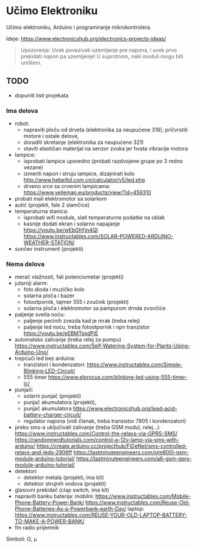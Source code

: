 # Učimo Elektroniku

Učimo elektroniku, Arduino i programiranje mikrokontrolera.

Ideje: https://www.electronicshub.org/electronics-projects-ideas/

> Upozorenje: Uvek povezivati uzemljenje pre napona, i uvek prvo prekidati napon pa uzemljenje! U suprotnom, neki moduli mogu biti uništeni.

## TODO

- dopuniti listi projekata

### Ima delova
- robot:
  - napraviti ploču od drveta (elektronika za neupućene 318), pričvrstiti motore i ostale delove, 
  - doraditi skretanje (elektronika za neupućene 321)
  - staviti elastičan materijal na senzor zvuka jer hvata vibracije motora
- lampice:
  - isprobati lampice uporedno (probati razdvojene grupe po 3 redno vezane)
  - izmeriti napon i struju lampice, dizajnirati kolo http://www.hebeiltd.com.cn/calculator/v5/led.php
  - drveno srce sa crvenim lampicama: https://www.velleman.eu/products/view/?id=459310
- probati mali elektromotor sa solarkom
- autić (projekti, fale 2 slamčice)
- temperaturna stanica: 
  - isprobati wifi module, slati temperaturne podatke na oblak
  - kasnije dodati ekran i solarno napajanje
    https://youtu.be/wEbGhYjn4QI
    https://www.instructables.com/SOLAR-POWERED-ARDUINO-WEATHER-STATION/
- sunčev instrument (projekti)

### Nema delova
- merač vlažnosti, fali potenciometar (projekti)
- jutarnji alarm:
  - foto dioda i muzičko kolo
  - solarna ploča i bazer
  - fotootpornik, tajmer 555 i zvučnik (projekti)
  - solarna ploča i elektromotor sa pampurom drnda zvončiće
- paljenje svetla noću:
  - paljenje pecinih zvezda kad je mrak (treba relej)
  - paljenje led noću, treba fotootpornik i npn tranzistor https://youtu.be/eEBMTpxdPiE
- automatsko zalivanje (treba relej za pumpu)
  https://www.instructables.com/Self-Watering-System-for-Plants-Using-Arduino-Uno/
- trepćući led bez arduina:
  - tranzistori i kondenzatori: https://www.instructables.com/Simple-Blinking-LED-Circuit/
  - 555 timer https://www.elprocus.com/blinking-led-using-555-timer-ic/
- punjači
  - solarni punjač (projekti)
  - punjač akumulatora (projekti), 
  - punjač akumulatora https://www.electronicshub.org/lead-acid-battery-charger-circuit/
  - regulator napona (vidi članak, treba transistor 7805 i kondenzatori)
- preko sms-a uključivati zalivanje (treba GSM modul, relej...)
  https://www.instructables.com/Control-the-relays-via-GPRS-SMS/
  https://randomnerdtutorials.com/control-a-12v-lamp-via-sms-with-arduino/
  https://create.arduino.cc/projecthub/FiDeNet/sms-controlled-relays-and-leds-2906ff
  https://lastminuteengineers.com/sim800l-gsm-module-arduino-tutorial/
  https://lastminuteengineers.com/a6-gsm-gprs-module-arduino-tutorial/
- detektori
  - detektor metala (projekti, ima kit)
  - detektor strujnih vodova (projekti)
- glasovni prekidač (clap switch, ima kit)
- napraviti banku baterija: 
  mobilni: 
    https://www.instructables.com/Mobile-Phone-Battery-Power-Bank/
    https://www.instructables.com/Reuse-Old-Phone-Batteries-As-a-Powerbank-earth-Day/
  laptop:
    https://www.instructables.com/REUSE-YOUR-OLD-LAPTOP-BATTERY-TO-MAKE-A-POWER-BANK/
- fm radio prijemnik

Simboli: Ω, μ